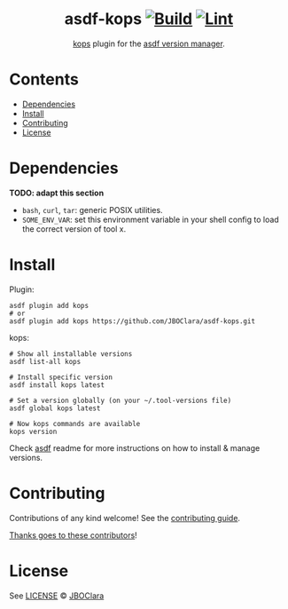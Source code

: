 <div align="center">

# asdf-kops [![Build](https://github.com/kubernetes/asdf-kops/actions/workflows/build.yml/badge.svg)](https://github.com/kubernetes/asdf-kops/actions/workflows/build.yml) [![Lint](https://github.com/kubernetes/asdf-kops/actions/workflows/lint.yml/badge.svg)](https://github.com/kubernetes/asdf-kops/actions/workflows/lint.yml)


[kops](https://kops.sigs.k8s.io) plugin for the [asdf version manager](https://asdf-vm.com).

</div>

# Contents

- [Dependencies](#dependencies)
- [Install](#install)
- [Contributing](#contributing)
- [License](#license)

# Dependencies

**TODO: adapt this section**

- `bash`, `curl`, `tar`: generic POSIX utilities.
- `SOME_ENV_VAR`: set this environment variable in your shell config to load the correct version of tool x.

# Install

Plugin:

```shell
asdf plugin add kops
# or
asdf plugin add kops https://github.com/JBOClara/asdf-kops.git
```

kops:

```shell
# Show all installable versions
asdf list-all kops

# Install specific version
asdf install kops latest

# Set a version globally (on your ~/.tool-versions file)
asdf global kops latest

# Now kops commands are available
kops version
```

Check [asdf](https://github.com/asdf-vm/asdf) readme for more instructions on how to
install & manage versions.

# Contributing

Contributions of any kind welcome! See the [contributing guide](contributing.md).

[Thanks goes to these contributors](https://github.com/kubernetes/asdf-kops/graphs/contributors)!

# License

See [LICENSE](LICENSE) © [JBOClara](https://github.com/kubernetes/)
